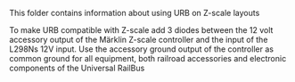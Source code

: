 This folder contains information about using URB on Z-scale layouts

To make URB compatible with Z-scale add 3 diodes between the 12 volt
accessory output of the Märklin Z-scale controller and the input of the 
L298Ns 12V input. Use the accessory ground output of the controller as
common ground for all equipment, both railroad accessories and electronic
components of the Universal RailBus
